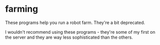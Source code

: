 # farming
These programs help you run a robot farm. They're a bit deprecated.

I wouldn't recommend using these programs - they're some of my first on the server and they are way less sophisticated than the others.
